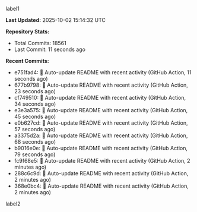 
label1 
<!-- ACTIVITY_START -->
**Last Updated:** 2025-10-02 15:14:32 UTC

**Repository Stats:**
- Total Commits: 18561
- Last Commit: 11 seconds ago

**Recent Commits:**
- e751fad4: 🤖 Auto-update README with recent activity (GitHub Action, 11 seconds ago)
- 677b9798: 🤖 Auto-update README with recent activity (GitHub Action, 23 seconds ago)
- cf749510: 🤖 Auto-update README with recent activity (GitHub Action, 34 seconds ago)
- e3e3a575: 🤖 Auto-update README with recent activity (GitHub Action, 45 seconds ago)
- e0b627cd: 🤖 Auto-update README with recent activity (GitHub Action, 57 seconds ago)
- a3375d2a: 🤖 Auto-update README with recent activity (GitHub Action, 68 seconds ago)
- b9016e0e: 🤖 Auto-update README with recent activity (GitHub Action, 79 seconds ago)
- fc9f68e5: 🤖 Auto-update README with recent activity (GitHub Action, 2 minutes ago)
- 288c6c9d: 🤖 Auto-update README with recent activity (GitHub Action, 2 minutes ago)
- 368e0bc4: 🤖 Auto-update README with recent activity (GitHub Action, 2 minutes ago)
<!-- ACTIVITY_END -->

label2
